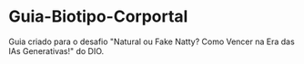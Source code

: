 # Guia-Biotipo-Corportal
Guia criado para o desafio "Natural ou Fake Natty? Como Vencer na Era das IAs Generativas!" do DIO.
